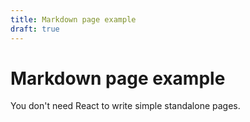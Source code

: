 ```yaml
---
title: Markdown page example
draft: true
---
```


# Markdown page example

You don't need React to write simple standalone pages.
